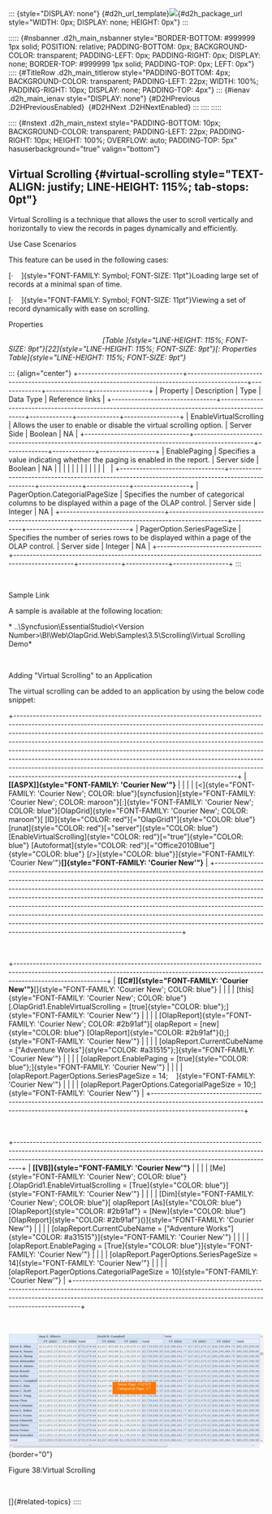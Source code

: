 ::: {style="DISPLAY: none"}
[](ms-xhelp:///?Id=d2h_url_template){#d2h_url_template}![](!package_url!){#d2h_package_url style="WIDTH: 0px; DISPLAY: none; HEIGHT: 0px"}
:::

::::: {#nsbanner .d2h_main_nsbanner style="BORDER-BOTTOM: #999999 1px solid; POSITION: relative; PADDING-BOTTOM: 0px; BACKGROUND-COLOR: transparent; PADDING-LEFT: 0px; PADDING-RIGHT: 0px; DISPLAY: none; BORDER-TOP: #999999 1px solid; PADDING-TOP: 0px; LEFT: 0px"}
:::: {#TitleRow .d2h_main_titlerow style="PADDING-BOTTOM: 4px; BACKGROUND-COLOR: transparent; PADDING-LEFT: 22px; WIDTH: 100%; PADDING-RIGHT: 10px; DISPLAY: none; PADDING-TOP: 4px"}
::: {#ienav .d2h_main_ienav style="DISPLAY: none"}
[](ms-xhelp:///?Id=10669295-a7db-483e-aa14-d6cdfea65479){#D2HPrevious .D2HPreviousEnabled}  [](ms-xhelp:///?Id=f180600b-2af4-4ebb-a4e4-163f4756fd5c){#D2HNext .D2HNextEnabled}
:::
::::
:::::

:::: {#nstext .d2h_main_nstext style="PADDING-BOTTOM: 10px; BACKGROUND-COLOR: transparent; PADDING-LEFT: 22px; PADDING-RIGHT: 10px; HEIGHT: 100%; OVERFLOW: auto; PADDING-TOP: 5px" hasuserbackground="true" valign="bottom"}
## Virtual Scrolling {#virtual-scrolling style="TEXT-ALIGN: justify; LINE-HEIGHT: 115%; tab-stops: 0pt"}

Virtual Scrolling is a technique that allows the user to scroll vertically and horizontally to view the records in pages dynamically and efficiently.

Use Case Scenarios

This feature can be used in the following cases:

[·    ]{style="FONT-FAMILY: Symbol; FONT-SIZE: 11pt"}Loading large set of records at a minimal span of time.

[·    ]{style="FONT-FAMILY: Symbol; FONT-SIZE: 11pt"}Viewing a set of record dynamically with ease on scrolling.

Properties            

                                               *[Table ]{style="LINE-HEIGHT: 115%; FONT-SIZE: 9pt"}[22]{style="LINE-HEIGHT: 115%; FONT-SIZE: 9pt"}[: Properties Table]{style="LINE-HEIGHT: 115%; FONT-SIZE: 9pt"}*

::: {align="center"}
+--------------------------------+------------------------------------------------------------------------------------------------+-------------+-------------+-----------------+
| Property                       | Description                                                                                    | Type        | Data Type   | Reference links |
+--------------------------------+------------------------------------------------------------------------------------------------+-------------+-------------+-----------------+
| EnableVirtualScrolling         | Allows the user to enable or disable the virtual scrolling option.                             | Server Side | Boolean     | NA              |
+--------------------------------+------------------------------------------------------------------------------------------------+-------------+-------------+-----------------+
| EnablePaging                   | Specifies a value indicating whether the paging is enabled in the report.                      | Server side | Boolean     | NA              |
|                                |                                                                                                |             |             |                 |
|                                |                                                                                                |             |             |                 |
+--------------------------------+------------------------------------------------------------------------------------------------+-------------+-------------+-----------------+
| PagerOption.CategorialPageSize | Specifies the number of categorical columns to be displayed within a page of the OLAP control. | Server side | Integer     | NA              |
+--------------------------------+------------------------------------------------------------------------------------------------+-------------+-------------+-----------------+
| PagerOption.SeriesPageSize     | Specifies the number of series rows to be displayed within a page of the OLAP control.         | Server side | Integer     | NA              |
+--------------------------------+------------------------------------------------------------------------------------------------+-------------+-------------+-----------------+
:::

 

Sample Link

A sample is available at the following location:

* ..\\Syncfusion\\EssentialStudio\\\<Version Number\>\\BI\\Web\\OlapGrid.Web\\Samples\\3.5\\Scrolling\\Virtual Scrolling Demo*

 

Adding "Virtual Scrolling" to an Application

The virtual scrolling can be added to an application by using the below code snippet:

+--------------------------------------------------------------------------------------------------------------------------------------------------------------------------------------------------------------------------------------------------------------------------------------------------------------------------------------------------------------------------------------------------------------------------------------------------------------------------------------------------------------------------------------------------------------------------------------------------------------------------------------+
| **[\[ASPX\]]{style="FONT-FAMILY: 'Courier New'"}**                                                                                                                                                                                                                                                                                                                                                                                                                                                                                                                                                                                   |
|                                                                                                                                                                                                                                                                                                                                                                                                                                                                                                                                                                                                                                      |
| [\<]{style="FONT-FAMILY: 'Courier New'; COLOR: blue"}[syncfusion]{style="FONT-FAMILY: 'Courier New'; COLOR: maroon"}[:]{style="FONT-FAMILY: 'Courier New'; COLOR: blue"}[OlapGrid]{style="FONT-FAMILY: 'Courier New'; COLOR: maroon"}[ [ID]{style="COLOR: red"}[=\"OlapGrid1\"]{style="COLOR: blue"} [runat]{style="COLOR: red"}[=\"server\"]{style="COLOR: blue"} [EnableVirtualScrolling]{style="COLOR: red"}[=\"true\"]{style="COLOR: blue"} [Autoformat]{style="COLOR: red"}[=\"Office2010Blue\"]{style="COLOR: blue"} [/\>]{style="COLOR: blue"}]{style="FONT-FAMILY: 'Courier New'"}**[]{style="FONT-FAMILY: 'Courier New'"}** |
+--------------------------------------------------------------------------------------------------------------------------------------------------------------------------------------------------------------------------------------------------------------------------------------------------------------------------------------------------------------------------------------------------------------------------------------------------------------------------------------------------------------------------------------------------------------------------------------------------------------------------------------+

 

+----------------------------------------------------------------------------------------------------------------------------------------------------------------------------------------+
| **[\[C#\]]{style="FONT-FAMILY: 'Courier New'"}**[]{style="FONT-FAMILY: 'Courier New'; COLOR: blue"}                                                                                    |
|                                                                                                                                                                                        |
| [this]{style="FONT-FAMILY: 'Courier New'; COLOR: blue"}[.OlapGrid1.EnableVirtualScrolling = [true]{style="COLOR: blue"};]{style="FONT-FAMILY: 'Courier New'"}                          |
|                                                                                                                                                                                        |
| [OlapReport]{style="FONT-FAMILY: 'Courier New'; COLOR: #2b91af"}[ olapReport = [new]{style="COLOR: blue"} [OlapReport]{style="COLOR: #2b91af"}();]{style="FONT-FAMILY: 'Courier New'"} |
|                                                                                                                                                                                        |
| [olapReport.CurrentCubeName = [\"Adventure Works\"]{style="COLOR: #a31515"};]{style="FONT-FAMILY: 'Courier New'"}                                                                      |
|                                                                                                                                                                                        |
| [olapReport.EnablePaging = [true]{style="COLOR: blue"};]{style="FONT-FAMILY: 'Courier New'"}                                                                                           |
|                                                                                                                                                                                        |
| [olapReport.PagerOptions.SeriesPageSize = 14;    ]{style="FONT-FAMILY: 'Courier New'"}                                                                                                 |
|                                                                                                                                                                                        |
| [olapReport.PagerOptions.CategorialPageSize = 10;]{style="FONT-FAMILY: 'Courier New'"}                                                                                                 |
+----------------------------------------------------------------------------------------------------------------------------------------------------------------------------------------+

 

+--------------------------------------------------------------------------------------------------------------------------------------------------------------------------------------------------------------------------------------------+
| **[\[VB\]]{style="FONT-FAMILY: 'Courier New'"}**                                                                                                                                                                                           |
|                                                                                                                                                                                                                                            |
| [Me]{style="FONT-FAMILY: 'Courier New'; COLOR: blue"}[.OlapGrid1.EnableVirtualScrolling = [True]{style="COLOR: blue"}]{style="FONT-FAMILY: 'Courier New'"}                                                                                 |
|                                                                                                                                                                                                                                            |
| [Dim]{style="FONT-FAMILY: 'Courier New'; COLOR: blue"}[ olapReport [As]{style="COLOR: blue"} [OlapReport]{style="COLOR: #2b91af"} = [New]{style="COLOR: blue"} [OlapReport]{style="COLOR: #2b91af"}()]{style="FONT-FAMILY: 'Courier New'"} |
|                                                                                                                                                                                                                                            |
| [olapReport.CurrentCubeName = [\"Adventure Works\"]{style="COLOR: #a31515"}]{style="FONT-FAMILY: 'Courier New'"}                                                                                                                           |
|                                                                                                                                                                                                                                            |
| [olapReport.EnablePaging = [True]{style="COLOR: blue"}]{style="FONT-FAMILY: 'Courier New'"}                                                                                                                                                |
|                                                                                                                                                                                                                                            |
| [olapReport.PagerOptions.SeriesPageSize = 14]{style="FONT-FAMILY: 'Courier New'"}                                                                                                                                                          |
|                                                                                                                                                                                                                                            |
| [olapReport.PagerOptions.CategorialPageSize = 10]{style="FONT-FAMILY: 'Courier New'"}                                                                                                                                                      |
+--------------------------------------------------------------------------------------------------------------------------------------------------------------------------------------------------------------------------------------------+

 

![](ImagesExt/image46_61.jpg){border="0"}

Figure 38:Virtual Scrolling

 

[]{#related-topics}
::::
